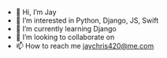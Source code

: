 - 👋 Hi, I’m Jay
- 👀 I’m interested in Python, Django, JS, Swift
- 🌱 I’m currently learning Django
- 💞️ I’m looking to collaborate on 
- 📫 How to reach me jaychris420@me.com

<!---
jaychris420/jaychris420 is a ✨ special ✨ repository because its `README.md` (this file) appears on your GitHub profile.
You can click the Preview link to take a look at your changes.
--->
